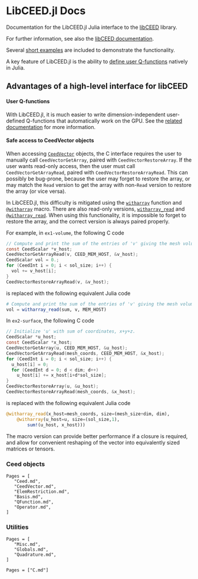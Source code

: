 # LibCEED.jl Docs

Documentation for the LibCEED.jl Julia interface to the
[libCEED](https://github.com/ceed/libceed) library.

For further information, see also the [libCEED
documentation](https://libceed.readthedocs.io/).

Several [short examples](Examples.md) are included to demonstrate the
functionality.

A key feature of LibCEED.jl is the ability to [define user
Q-functions](UserQFunctions.md) natively in Julia.

## Advantages of a high-level interface for libCEED


#### User Q-functions

With LibCEED.jl, it is much easier to write dimension-independent user-defined
Q-functions that automatically work on the GPU. See the [related
documentation](UserQFunctions.md) for more information.

#### Safe access to CeedVector objects

When accessing [`CeedVector`](@ref) objects, the C interface requires the user
to manually call `CeedVectorGetArray`, paired with `CeedVectorRestoreArray`. If
the user wants read-only access, then the user must call
`CeedVectorGetArrayRead`, paired with `CeedVectorRestoreArrayRead`. This can
possibly be bug-prone, because the user may forget to restore the array, or may
match the `Read` version to get the array with non-`Read` version to restore the
array (or vice versa).

In LibCEED.jl, this difficulty is mitigated using the [`witharray`](@ref)
function and [`@witharray`](@ref) macro. There are also read-only versions,
[`witharray_read`](@ref) and [`@witharray_read`](@ref). When using this
functionality, it is impossible to forget to restore the array, and the correct
version is always paired properly.

For example, in `ex1-volume`, the following C code
```c
// Compute and print the sum of the entries of 'v' giving the mesh volume.
const CeedScalar *v_host;
CeedVectorGetArrayRead(v, CEED_MEM_HOST, &v_host);
CeedScalar vol = 0.;
for (CeedInt i = 0; i < sol_size; i++) {
  vol += v_host[i];
}
CeedVectorRestoreArrayRead(v, &v_host);
```
is replaced with the following equivalent Julia code
```julia
# Compute and print the sum of the entries of 'v' giving the mesh volume.
vol = witharray_read(sum, v, MEM_HOST)
```

In `ex2-surface`, the following C code
```c
// Initialize 'u' with sum of coordinates, x+y+z.
CeedScalar *u_host;
const CeedScalar *x_host;
CeedVectorGetArray(u, CEED_MEM_HOST, &u_host);
CeedVectorGetArrayRead(mesh_coords, CEED_MEM_HOST, &x_host);
for (CeedInt i = 0; i < sol_size; i++) {
  u_host[i] = 0;
  for (CeedInt d = 0; d < dim; d++)
    u_host[i] += x_host[i+d*sol_size];
}
CeedVectorRestoreArray(u, &u_host);
CeedVectorRestoreArrayRead(mesh_coords, &x_host);
```
is replaced with the following equivalent Julia code
```julia
@witharray_read(x_host=mesh_coords, size=(mesh_size÷dim, dim),
    @witharray(u_host=u, size=(sol_size,1),
        sum!(u_host, x_host)))
```
The macro version can provide better performance if a closure is required, and
allow for convenient reshaping of the vector into equivalently sized matrices
or tensors.

### Ceed objects
```@contents
Pages = [
   "Ceed.md",
   "CeedVector.md",
   "ElemRestriction.md",
   "Basis.md",
   "QFunction.md",
   "Operator.md",
]
```

### Utilities
```@contents
Pages = [
   "Misc.md",
   "Globals.md",
   "Quadrature.md",
]
```

```@contents
Pages = ["C.md"]
```
